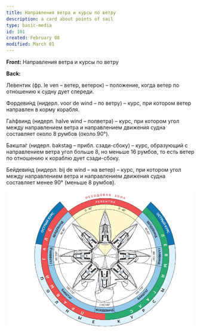 ```yaml
---
title: Направления ветра и курсы по ветру
description: a card about points of sail
type: basic-media
id: 101
created: February 08
modified: March 01
---
```


**Front:**
Направления ветра и курсы по ветру

**Back:**
<p>Ле́вентик (фр. le ven – ветер, ветерок) – положение, когда ветер по отношению к судну дует спереди.</p>
<p>Фордеви́нд (нидерл. voor de wind – по ветру) – курс, при котором ветер направлен в корму корабля.</p>
<p>Га́лфвинд (нидерл. halve wind – полветра) – курс, при котором угол между направлением ветра и
направлением движения судна составляет около 8 румбов (около 90°).</p>
<p>Бакшта́г (нидерл. bakstag – прибл. сзади-сбоку) – курс, образующий с направлением ветра угол
больше 8, но меньше 16 румбов, то есть ветер по отношению к кораблю дует сзади-сбоку.</p>
<p>Бейдеви́нд (нидерл. bij de wind – на ветер) – курс, при котором угол между направлением ветра и
направлением движения судна составляет менее 90° (меньше 8 румбов).</p>

![](points-of-sail.jpg)